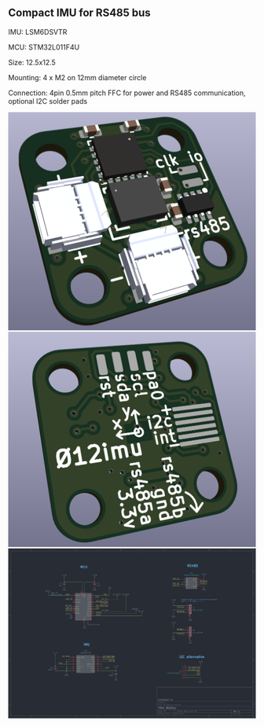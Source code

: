 ## Compact IMU for RS485 bus

IMU: LSM6DSVTR

MCU: STM32L011F4U

Size: 12.5x12.5

Mounting: 4 x M2 on 12mm diameter circle 

Connection: 4pin 0.5mm pitch FFC for power and RS485 communication, optional I2C solder pads

![Front View](media/front.png)
![Back View](media/back.png)
![schematic](media/schematic.png)
